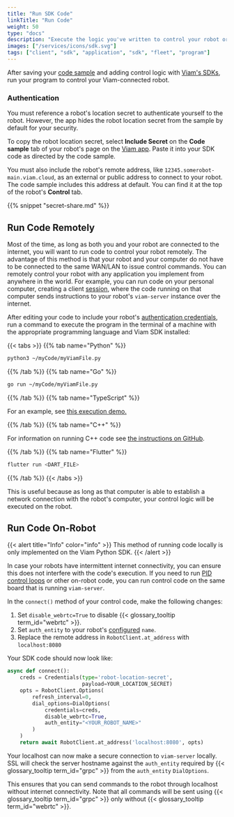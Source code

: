 ```yaml
---
title: "Run SDK Code"
linkTitle: "Run Code"
weight: 50
type: "docs"
description: "Execute the logic you've written to control your robot or fleet."
images: ["/services/icons/sdk.svg"]
tags: ["client", "sdk", "application", "sdk", "fleet", "program"]
---
```


After saving your [code sample](/program/#hello-world-the-code-sample-tab) and adding control logic with [Viam's SDKs](/program/apis/), run your program to control your Viam-connected robot.

### Authentication

You must reference a robot's location secret to authenticate yourself to the robot.
However, the app hides the robot location secret from the sample by default for your security.

To copy the robot location secret, select **Include Secret** on the **Code sample** tab of your robot's page on the [Viam app](https://app.viam.com).
Paste it into your SDK code as directed by the code sample.

You must also include the robot's remote address, like `12345.somerobot-main.viam.cloud`, as an external or public address to connect to your robot.
The code sample includes this address at default.
You can find it at the top of the robot's **Control** tab.

{{% snippet "secret-share.md" %}}

## Run Code Remotely

Most of the time, as long as both you and your robot are connected to the internet, you will want to run code to control your robot remotely.
The advantage of this method is that your robot and your computer do not have to be connected to the same WAN/LAN to issue control commands.
You can remotely control your robot with any application you implement from anywhere in the world.
For example, you can run code on your personal computer, creating a client [session](/program/apis/sessions/), where the code running on that computer sends instructions to your robot's `viam-server` instance over the internet.

After editing your code to include your robot's [authentication credentials](#authentication), run a command to execute the program in the terminal of a machine with the appropriate programming language and Viam SDK installed:

{{< tabs >}}
{{% tab name="Python" %}}

```sh {class="command-line" data-prompt="$"}
python3 ~/myCode/myViamFile.py
```

{{% /tab %}}
{{% tab name="Go" %}}

```sh {class="command-line" data-prompt="$"}
go run ~/myCode/myViamFile.py
```

{{% /tab %}}
{{% tab name="TypeScript" %}}

For an example, see [this execution demo.](https://github.com/viamrobotics/viam-typescript-sdk/tree/main/examples/vanilla)

{{% /tab %}}
{{% tab name="C++" %}}

For information on running C++ code see [the instructions on GitHub](https://github.com/viamrobotics/viam-cpp-sdk/blob/main/BUILDING.md).

{{% /tab %}}
{{% tab name="Flutter" %}}

```sh {class="command-line" data-prompt="$"}
flutter run <DART_FILE>
```

{{% /tab %}}
{{< /tabs >}}

This is useful because as long as that computer is able to establish a network connection with the robot's computer, your control logic will be executed on the robot.

## Run Code On-Robot

{{< alert title="Info" color="info" >}}
This method of running code locally is only implemented on the Viam Python SDK.
{{< /alert >}}

In case your robots have intermittent internet connectivity, you can ensure this does not interfere with the code's execution.
If you need to run [PID control loops](https://en.wikipedia.org/wiki/PID_controller) or other on-robot code, you can run control code on the same board that is running `viam-server`.

In the `connect()` method of your control code, make the following changes:

1. Set `disable_webrtc=True` to disable {{< glossary_tooltip term_id="webrtc" >}}.
2. Set `auth_entity` to your robot's [configured](/manage/configuration/) `name`.
3. Replace the remote address in `RobotClient.at_address` with `localhost:8080`

Your SDK code should now look like:

```python {class="line-numbers linkable-line-numbers"}
async def connect():
    creds = Credentials(type='robot-location-secret',
                        payload=YOUR_LOCATION_SECRET)
    opts = RobotClient.Options(
        refresh_interval=0,
        dial_options=DialOptions(
            credentials=creds,
            disable_webrtc=True,
            auth_entity="<YOUR_ROBOT_NAME>"
        )
    )
    return await RobotClient.at_address('localhost:8080', opts)
```

Your localhost can now make a secure connection to `viam-server` locally.
SSL will check the server hostname against the `auth_entity` required by {{< glossary_tooltip term_id="grpc" >}} from the `auth_entity` `DialOptions`.

This ensures that you can send commands to the robot through localhost without internet connectivity.
Note that all commands will be sent using {{< glossary_tooltip term_id="grpc" >}} only without {{< glossary_tooltip term_id="webrtc" >}}.
